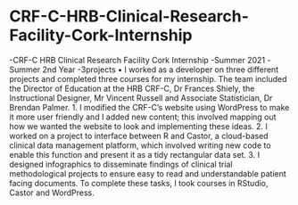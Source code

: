 # CRF-C-HRB-Clinical-Research-Facility-Cork-Internship
-CRF-C HRB Clinical Research Facility Cork Internship -Summer 2021 -Summer 2nd Year -3projects
•	I worked as a developer on three different projects and completed three courses for my internship. The team included the Director of Education at the HRB CRF-C, Dr Frances Shiely, the Instructional Designer, Mr Vincent Russell and Associate Statistician, Dr Brendan Palmer. 1. I modified the CRF-C’s website using WordPress to make it more user friendly and I added new content; this involved mapping out how we wanted the website to look and implementing these ideas. 2. I worked on a project to interface between R and Castor, a cloud-based clinical data management platform, which involved writing new code to enable this function and present it as a tidy rectangular data set. 3. I designed infographics to disseminate findings of clinical trial methodological projects to ensure easy to read and understandable patient facing documents. To complete these tasks, I took courses in RStudio, Castor and WordPress.

